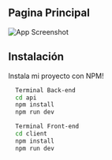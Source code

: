 ## Pagina Principal

![App Screenshot](https://res.cloudinary.com/dkqlhd9l3/image/upload/v1680674016/ChatProyecto_knppyw.png)




## Instalación

Instala mi proyecto con NPM!

```bash
  Terminal Back-end
  cd api
  npm install
  npm run dev

  Terminal Front-end
  cd client
  npm install
  npm run dev
```
    
